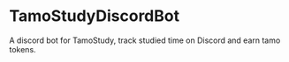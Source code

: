 # TamoStudyDiscordBot
A discord bot for TamoStudy, track studied time on Discord and earn tamo tokens.
